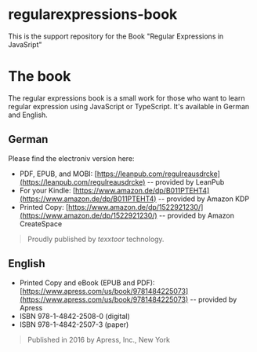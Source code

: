 # regularexpressions-book
This is the support repository for the Book "Regular Expressions in JavaSript"

# The book

The regular expressions book is a small work for those who want to learn regular expression using JavaScript or TypeScript. It's available in German and English.  

## German

Please find the electroniv version here:

* PDF, EPUB, and MOBI: [https://leanpub.com/regulreausdrcke](https://leanpub.com/regulreausdrcke) -- provided by LeanPub
* For your Kindle: [https://www.amazon.de/dp/B011PTEHT4](https://www.amazon.de/dp/B011PTEHT4) -- provided by Amazon KDP
* Printed Copy: [https://www.amazon.de/dp/1522921230/](https://www.amazon.de/dp/1522921230/) -- provided by Amazon CreateSpace

> Proudly published by *texxtoor* technology.

## English

* Printed Copy and eBook (EPUB and PDF): [https://www.apress.com/us/book/9781484225073](https://www.apress.com/us/book/9781484225073) -- provided by Apress
* ISBN 978-1-4842-2508-0 (digital)
* ISBN 978-1-4842-2507-3 (paper)

> Published in 2016 by Apress, Inc., New York
